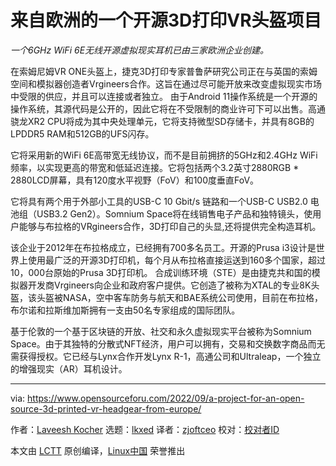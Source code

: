[#]: subject: "A Project For An Open Source 3D-Printed VR Headgear From Europe"
[#]: via: "https://www.opensourceforu.com/2022/09/a-project-for-an-open-source-3d-printed-vr-headgear-from-europe/"
[#]: author: "Laveesh Kocher https://www.opensourceforu.com/author/laveesh-kocher/"
[#]: collector: "lkxed"
[#]: translator: "zjsoftceo"
[#]: reviewer: " "
[#]: publisher: " "
[#]: url: " "

来自欧洲的一个开源3D打印VR头盔项目
======
*一个6GHz WiFi 6E无线开源虚拟现实耳机已由三家欧洲企业创建。*

在索姆尼姆VR ONE头盔上，捷克3D打印专家普鲁萨研究公司正在与英国的索姆空间和模拟器创造者Vrgineers合作。这旨在通过尽可能开放来改变虚拟现实市场中受限的供应，并且可以连接或者独立。
由于Android 11操作系统是一个开源的操作系统，其源代码是公开的，因此它将在不受限制的商业许可下可以出售。高通骁龙XR2 CPU将成为其中央处理单元，它将支持微型SD存储卡，并具有8GB的LPDDR5 RAM和512GB的UFS闪存。

它将采用新的WiFi 6E高带宽无线协议，而不是目前拥挤的5GHz和2.4GHz WiFi频率，以实现更高的带宽和低延迟连接。它将包括两个3.2英寸2880RGB * 2880LCD屏幕，具有120度水平视野（FoV）和100度垂直FoV。

它将具有两个用于外部小工具的USB-C 10 Gbit/s 链路和一个USB-C USB2.0 电池组（USB3.2 Gen2）。Somnium Space将在线销售电子产品和独特镜头，使用户能够与布拉格的VRgineers合作，3D打印自己的头显,还将提供完全构造耳机。

该企业于2012年在布拉格成立，已经拥有700多名员工。开源的Prusa i3设计是世界上使用最广泛的开源3D打印机，每个月从布拉格直接运送到160多个国家，超过10，000台原始的Prusa 3D打印机。
合成训练环境（STE）是由捷克共和国的模拟器开发商Vrgineers向企业和政府客户提供。它创造了被称为XTAL的专业8K头盔，该头盔被NASA，空中客车防务与航天和BAE系统公司使用，目前在布拉格，布尔诺和拉斯维加斯拥有一支由50名专家组成的国际团队。

基于伦敦的一个基于区块链的开放、社交和永久虚拟现实平台被称为Somnium Space。由于其独特的分散式NFT经济，用户可以拥有，交易和交换数字商品而无需获得授权。它已经与Lynx合作开发Lynx R-1，高通公司和Ultraleap，一个独立的增强现实（AR）耳机设计。

--------------------------------------------------------------------------------
via: https://www.opensourceforu.com/2022/09/a-project-for-an-open-source-3d-printed-vr-headgear-from-europe/

作者：[Laveesh Kocher][a]
选题：[lkxed][b]
译者：[zjoftceo](https://github.com/zjsoftceo)
校对：[校对者ID](https://github.com/校对者ID)

本文由 [LCTT](https://github.com/LCTT/TranslateProject) 原创编译，[Linux中国](https://linux.cn/) 荣誉推出

[a]: https://www.opensourceforu.com/author/laveesh-kocher/
[b]: https://github.com/lkxed

